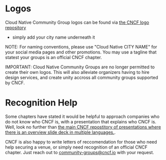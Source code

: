 # Logos

Cloud Native Community Group logos can be found via [the CNCF logo repository](https://github.com/cncf/artwork/blob/master/examples/other.md#cloud-native-community-groups)
* simply add your city name underneath it

NOTE: For naming conventions, please use "Cloud Native CITY NAME" for your social media pages and other promotions. You may use a tagline that statest your groups is an official CNCF chapter.

IMPORTANT: Cloud Native Community Groups are no longer permitted to create their own logos. This will also alleviate organizers having to hire design services, and create unity accross all community groups supported by CNCF.

# Recognition Help

Some chapters have stated it would be helpful to approach companies who do not know who CNCF is, with a presentation that explains who CNCF is. Well, look no further than [the main CNCF repostitory of presentations where there is an overview slide deck in multiple languages.](https://github.com/cncf/presentations/blob/main/README.md#cncf-overview-presentation).

CNCF is also happy to write letters of reccomendation for those who need help securing a venue, or simply need recognition of an official CNCF chapter. Just reach out to community-groups@cncf.io with your request.
